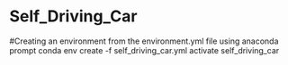 # Self_Driving_Car

#Creating an environment from the environment.yml file using anaconda prompt
conda env create -f self_driving_car.yml
activate self_driving_car
